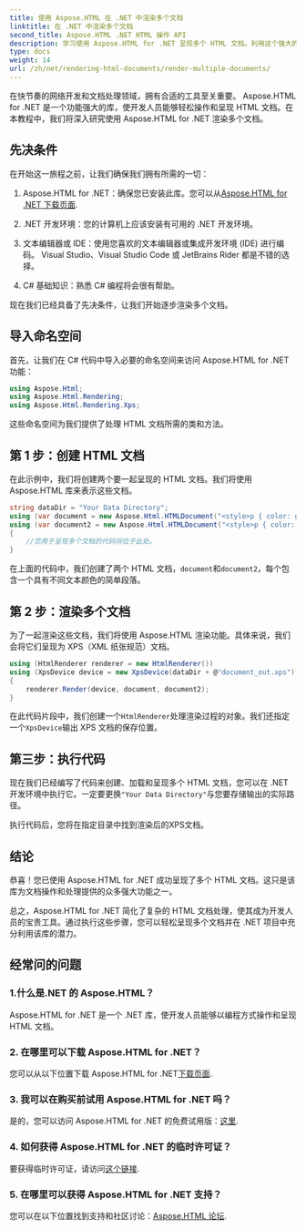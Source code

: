 ```yaml
---
title: 使用 Aspose.HTML 在 .NET 中渲染多个文档
linktitle: 在 .NET 中渲染多个文档
second_title: Aspose.HTML .NET HTML 操作 API
description: 学习使用 Aspose.HTML for .NET 呈现多个 HTML 文档。利用这个强大的库提高您的文档处理能力。
type: docs
weight: 14
url: /zh/net/rendering-html-documents/render-multiple-documents/
---
```

在快节奏的网络开发和文档处理领域，拥有合适的工具至关重要。 Aspose.HTML for .NET 是一个功能强大的库，使开发人员能够轻松操作和呈现 HTML 文档。在本教程中，我们将深入研究使用 Aspose.HTML for .NET 渲染多个文档。

## 先决条件

在开始这一旅程之前，让我们确保我们拥有所需的一切：

1.  Aspose.HTML for .NET：确保您已安装此库。您可以从[Aspose.HTML for .NET 下载页面](https://releases.aspose.com/html/net/).

2. .NET 开发环境：您的计算机上应该安装有可用的 .NET 开发环境。

3. 文本编辑器或 IDE：使用您喜欢的文本编辑器或集成开发环境 (IDE) 进行编码。 Visual Studio、Visual Studio Code 或 JetBrains Rider 都是不错的选择。

4. C# 基础知识：熟悉 C# 编程将会很有帮助。

现在我们已经具备了先决条件，让我们开始逐步渲染多个文档。

## 导入命名空间

首先，让我们在 C# 代码中导入必要的命名空间来访问 Aspose.HTML for .NET 功能：

```csharp
using Aspose.Html;
using Aspose.Html.Rendering;
using Aspose.Html.Rendering.Xps;
```

这些命名空间为我们提供了处理 HTML 文档所需的类和方法。

## 第 1 步：创建 HTML 文档

在此示例中，我们将创建两个要一起呈现的 HTML 文档。我们将使用 Aspose.HTML 库来表示这些文档。

```csharp
string dataDir = "Your Data Directory";
using (var document = new Aspose.Html.HTMLDocument("<style>p { color: green; }</style><p>my first paragraph</p>", @"c:\work\"))
using (var document2 = new Aspose.Html.HTMLDocument("<style>p { color: blue; }</style><p>my first paragraph</p>", @"c:\work\"))
{
    //您用于呈现多个文档的代码将位于此处。
}
```

在上面的代码中，我们创建了两个 HTML 文档，`document`和`document2`，每个包含一个具有不同文本颜色的简单段落。

## 第 2 步：渲染多个文档

为了一起渲染这些文档，我们将使用 Aspose.HTML 渲染功能。具体来说，我们会将它们呈现为 XPS（XML 纸张规范）文档。

```csharp
using (HtmlRenderer renderer = new HtmlRenderer())
using (XpsDevice device = new XpsDevice(dataDir + @"document_out.xps"))
{
    renderer.Render(device, document, document2);
}
```

在此代码片段中，我们创建一个`HtmlRenderer`处理渲染过程的对象。我们还指定一个`XpsDevice`输出 XPS 文档的保存位置。

## 第三步：执行代码

现在我们已经编写了代码来创建、加载和呈现多个 HTML 文档，您可以在 .NET 开发环境中执行它。一定要更换`"Your Data Directory"`与您要存储输出的实际路径。

执行代码后，您将在指定目录中找到渲染后的XPS文档。

## 结论
恭喜！您已使用 Aspose.HTML for .NET 成功呈现了多个 HTML 文档。这只是该库为文档操作和处理提供的众多强大功能之一。

总之，Aspose.HTML for .NET 简化了复杂的 HTML 文档处理，使其成为开发人员的宝贵工具。通过执行这些步骤，您可以轻松呈现多个文档并在 .NET 项目中充分利用该库的潜力。

## 经常问的问题

### 1.什么是.NET 的 Aspose.HTML？
Aspose.HTML for .NET 是一个 .NET 库，使开发人员能够以编程方式操作和呈现 HTML 文档。

### 2. 在哪里可以下载 Aspose.HTML for .NET？
您可以从以下位置下载 Aspose.HTML for .NET[下载页面](https://releases.aspose.com/html/net/).

### 3. 我可以在购买前试用 Aspose.HTML for .NET 吗？
是的，您可以访问 Aspose.HTML for .NET 的免费试用版：[这里](https://releases.aspose.com/).

### 4. 如何获得 Aspose.HTML for .NET 的临时许可证？
要获得临时许可证，请访问[这个链接](https://purchase.aspose.com/temporary-license/).

### 5. 在哪里可以获得 Aspose.HTML for .NET 支持？
您可以在以下位置找到支持和社区讨论：[Aspose.HTML 论坛](https://forum.aspose.com/).
